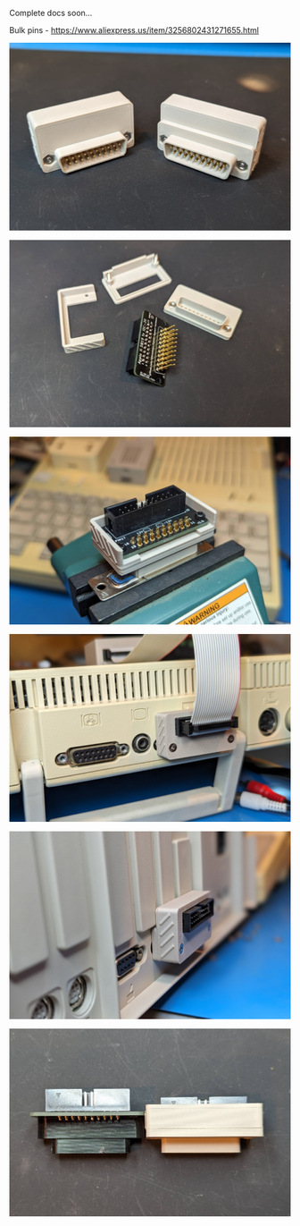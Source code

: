 Complete docs soon...

Bulk pins - https://www.aliexpress.us/item/3256802431271655.html

![db19-back-panels](../docs/db19-back-panels.jpg)

![db19-parts](../docs/db19-parts.jpg)

![db-19-assembly](../docs/db-19-assembly.jpg)

![db19-iic](../docs/db19-iic.jpg)

![db19-iigs](../docs/db19-iigs.jpg)

![db19-vs-fujinet-original](../docs/db19-vs-fujinet-original.jpg)